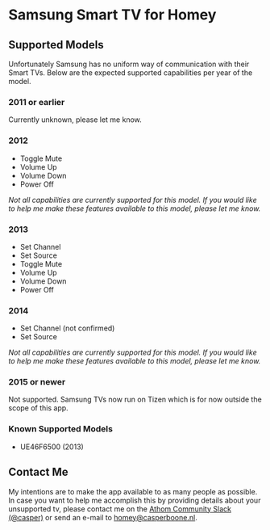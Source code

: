 # Samsung Smart TV for Homey

## Supported Models
Unfortunately Samsung has no uniform way of communication with their Smart TVs. Below are the expected supported capabilities per year of the model.

### 2011 or earlier
Currently unknown, please let me know.

### 2012
* Toggle Mute
* Volume Up
* Volume Down
* Power Off

_Not all capabilities are currently supported for this model. If you would like to help me make these features available to this model, please let me know._

### 2013
* Set Channel
* Set Source
* Toggle Mute
* Volume Up
* Volume Down
* Power Off

### 2014
* Set Channel (not confirmed)
* Set Source

_Not all capabilities are currently supported for this model. If you would like to help me make these features available to this model, please let me know._

### 2015 or newer
Not supported. Samsung TVs now run on Tizen which is for now outside the scope of this app.

### Known Supported Models
* UE46F6500 (2013)

## Contact Me
My intentions are to make the app available to as many people as possible. 
In case you want to help me accomplish this by providing details about your unsupported tv, please contact me on the
[Athom Community Slack (@casper)](https://athomcommunity.slack.com/messages/@casper) or send an e-mail to [homey@casperboone.nl](mailto:homey@casperboone.nl).